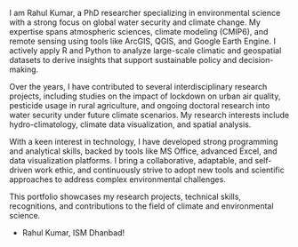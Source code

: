 I am Rahul Kumar, a PhD researcher specializing in environmental science with a strong focus on global water security and climate change. My expertise spans atmospheric sciences, climate modeling (CMIP6), and remote sensing using tools like ArcGIS, QGIS, and Google Earth Engine. I actively apply R and Python to analyze large-scale climatic and geospatial datasets to derive insights that support sustainable policy and decision-making.

Over the years, I have contributed to several interdisciplinary research projects, including studies on the impact of lockdown on urban air quality, pesticide usage in rural agriculture, and ongoing doctoral research into water security under future climate scenarios. My research interests include hydro-climatology, climate data visualization, and spatial analysis.

With a keen interest in technology, I have developed strong programming and analytical skills, backed by tools like MS Office, advanced Excel, and data visualization platforms. I bring a collaborative, adaptable, and self-driven work ethic, and continuously strive to adopt new tools and scientific approaches to address complex environmental challenges.

This portfolio showcases my research projects, technical skills, recognitions, and contributions to the field of climate and environmental science.

- Rahul Kumar, ISM Dhanbad!
